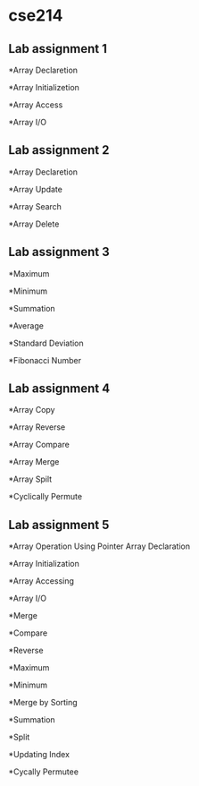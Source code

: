 # cse214

## Lab assignment 1

*Array Declaretion

*Array Initializetion

*Array Access

*Array I/O

## Lab assignment 2

*Array Declaretion

*Array Update

*Array Search

*Array Delete

## Lab assignment 3

*Maximum

*Minimum

*Summation

*Average

*Standard Deviation

*Fibonacci Number

## Lab assignment 4

*Array Copy

*Array Reverse

*Array Compare

*Array Merge

*Array Spilt

*Cyclically Permute

## Lab assignment 5

*Array Operation Using Pointer Array Declaration

*Array Initialization

*Array Accessing

*Array I/O

*Merge

*Compare

*Reverse

*Maximum

*Minimum

*Merge by Sorting

*Summation

*Split

*Updating Index

*Cycally Permutee

